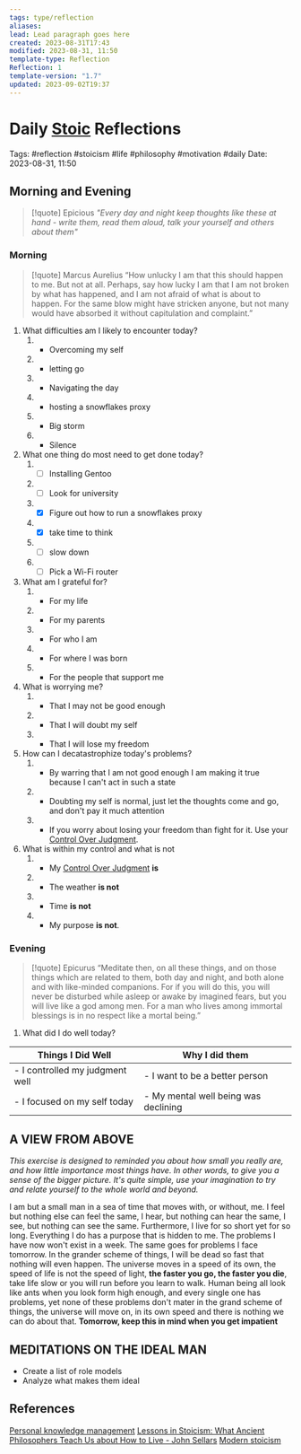 ```yaml
---
tags: type/reflection
aliases: 
lead: Lead paragraph goes here
created: 2023-08-31T17:43
modified: 2023-08-31, 11:50
template-type: Reflection
Reflection: 1
template-version: "1.7"
updated: 2023-09-02T19:37
---
```


# Daily [Stoic](../SLIP-BOX/Stoicism.md) Reflections

Tags:  #reflection #stoicism #life #philosophy #motivation #daily
Date: 2023-08-31, 11:50

## Morning and Evening

> [!quote] Epicious 
> _"Every day and night keep thoughts like these at hand - write them, 
> read them aloud, talk your yourself and others about them"_

### Morning

> [!quote] Marcus Aurelius
> “How unlucky I am that this should happen to me. But not at all. Perhaps, say 
> how lucky I am that I am not broken by what has happened, and I am not 
> afraid  of what is about to happen. For the same blow might have stricken 
> anyone, but not many would have absorbed it without capitulation 
> and complaint.”

1. What difficulties am I likely to encounter today?
	1. - Overcoming my self
	2. - letting go
	3. - Navigating the day  
	4. - hosting a snowflakes proxy
	5. - Big storm
	6. - Silence 
2. What one thing do most need to get done today?
	1. - [ ] Installing Gentoo 
	2. - [ ] Look for university
	3. - [x] Figure out how to run a snowflakes proxy
	4. - [x] take time to think
	5. - [ ] slow down
	6. - [ ] Pick a Wi-Fi router
3. What am I grateful for?
	1. - For my life 
	2. - For my parents	
	3. - For who I am
	4. - For where I was born
	5. - For the people that support me
4. What is worrying me?
	1. - That I may not be good enough
	2. - That I will doubt my self 
	3. - That I will lose my freedom 
5. How can I decatastrophize today's problems?
	1. - By warring that I am not good enough I am making it true because I can't act in such a state
	2. - Doubting my self is normal, just let the thoughts come and go, and don't pay it much attention
	3. - If you worry about losing your freedom than fight for it. Use your [Control Over Judgment](../SLIP-BOX/Control%20Over%20Judgment.md). 
1. What is within my control and what is not
	1. - My [Control Over Judgment](../SLIP-BOX/Control%20Over%20Judgment.md) **is**
	2. - The weather **is not**
	3. - Time **is not**
	4. - My purpose **is not**. 

### Evening

> [!quote]  Epicurus
> “Meditate then, on all these things, and on those things which are related 
> to them, both day and night, and both alone and with like-minded 
> companions. For if you will do this, you will never be disturbed while 
> asleep or awake by imagined fears, but you will live like a god among 
> men. For a man who lives among immortal blessings is in no respect 
> like a mortal being.”

1. What did I do well today?

| Things I Did Well | Why I did them |
| ------------------- | ---------------- |
| - I controlled my judgment well | - I want to be a better person |
| - I focused on my self today    | - My mental well being was declining|
## A VIEW FROM ABOVE

_This exercise is designed to reminded you about how small you really are, and how little importance most things have. In other words, to give you a sense of the bigger picture. It's quite simple, use your imagination to try and relate yourself to the whole world and beyond._

I am but a small man in a sea of time that moves with, or without, me. I feel but nothing else can feel the same, I hear, but nothing can hear the same, I see, but nothing can see the same. Furthermore, I live for so short yet for so long. Everything I do has a purpose that is hidden to me. The problems I have now won't exist in a week. The same goes for problems I face tomorrow. In the grander scheme of things, I will be dead so fast that nothing will even happen. The universe moves in a speed of its own, the speed of life is not the speed of light, **the faster you go, the faster you die**, take life slow or you will run before you learn to walk. Human being all look like ants when you look form high enough, and every single one has problems, yet none of these problems don't mater in the grand scheme of things, the universe will move on, in its own speed and there is nothing we can do about that. **Tomorrow, keep this in mind when you get impatient**

## MEDITATIONS ON THE IDEAL MAN

- Create a list of role models 
- Analyze what makes them ideal 

## References

[Personal knowledge management](../SLIP-BOX/Personal%20knowledge%20management.md)
[Lessons in Stoicism: What Ancient Philosophers Teach Us about How to Live - John Sellars](https://books.google.cz/books/about/Lessons_in_Stoicism.html?id=ky84zQEACAAJ&redir_esc=y)
[Modern stoicism](https://modernstoicism.com/)


